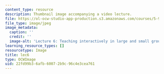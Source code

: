 ```yaml
---
content_type: resource
description: Thumbnail image accompanying a video lecture.
file: https://ol-ocw-studio-app-production.s3.amazonaws.com/courses/5-95j-teaching-college-level-science-and-engineering-spring-2009/22fd99b36afb60072b9c96c4e3cea761_lec6.jpg
file_type: image/jpeg
image_metadata:
  caption: ''
  credit: ''
  image-alt: 'Lecture 6: Teaching interactively in large and small groups'
learning_resource_types: []
resourcetype: Image
title: lec6
type: OCWImage
uid: 22fd99b3-6afb-6007-2b9c-96c4e3cea761
---
```

